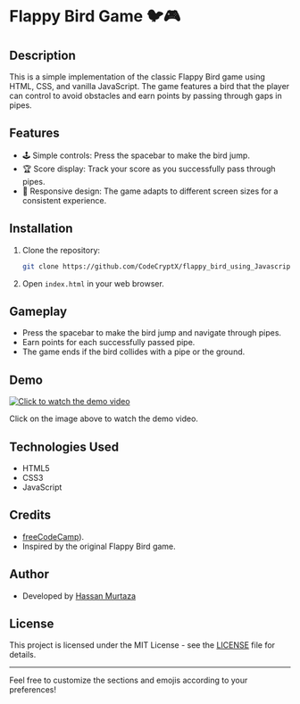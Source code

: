 # Flappy Bird Game 🐦🎮

## Description
This is a simple implementation of the classic Flappy Bird game using HTML, CSS, and vanilla JavaScript. The game features a bird that the player can control to avoid obstacles and earn points by passing through gaps in pipes.

## Features
- 🕹️ Simple controls: Press the spacebar to make the bird jump.
- 🏆 Score display: Track your score as you successfully pass through pipes.
- 🌟 Responsive design: The game adapts to different screen sizes for a consistent experience.

## Installation
1. Clone the repository:
   ```bash
   git clone https://github.com/CodeCryptX/flappy_bird_using_Javascript.git
   ```
2. Open `index.html` in your web browser.

## Gameplay
- Press the spacebar to make the bird jump and navigate through pipes.
- Earn points for each successfully passed pipe.
- The game ends if the bird collides with a pipe or the ground.

## Demo
[![Click to watch the demo video](https://img.youtube.com/vi/cLYE2qNnk-w/0.jpg)](https://www.youtube.com/watch?v=cLYE2qNnk-w)

Click on the image above to watch the demo video.
## Technologies Used
- HTML5
- CSS3
- JavaScript

## Credits
- [freeCodeCamp](https://www.freecodecamp.org/)).
- Inspired by the original Flappy Bird game.

## Author
- Developed by [Hassan Murtaza](https://github.com/CodeCryptX)

## License
This project is licensed under the MIT License - see the [LICENSE](LICENSE) file for details.

---

Feel free to customize the sections and emojis according to your preferences!
